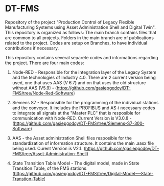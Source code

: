 # DT-FMS
Repository of the project "Production Control of Legacy Flexible Manufacturing Systems using Asset Administration Shell and Digital Twin".
This repository is organized as follows:
  The main branch contains files that are common to all projects. Folders in the main branch are of publications related to the project. 
  Codes are setup on Branches, to have individual contributions if necessary.

This repository contains several separete codes and informations regarding the project. There are four main codes: 

1. Node-RED - Responsible for the integration layer of the Legacy System and the technologies of Industry 4.0. There are 2 current version being used, one that uses AAS (V 6.7) and on that uses the old structure without AAS (V5.9) - (https://github.com/gasiepgodoy/DT-FMS/tree/Node-Red-Software)

2. Siemens S7 - Responsible for the programming of the individual stations and the conveyor. It includes the PROFIBUS and AS-i necessary codes to integrate all signals at the "Master PLC" that is resposible for communication with Node-RED. Current Version is V3.0.8 - (https://github.com/gasiepgodoy/DT-FMS/tree/Siemens-S7-300-Software)

3. AAS - the Asset administration Shell files resposible for the standardization of information structure. It contains the main .aasx file being used. Curent Version is V2.1. (https://github.com/gasiepgodoy/DT-FMS/tree/Asset-Administration-Shell)

4. State Transition Table Model - The digital model, made in State Transition Table, of the FMS stations. (https://github.com/gasiepgodoy/DT-FMS/tree/Digital-Model---State-Transtion-Table)
